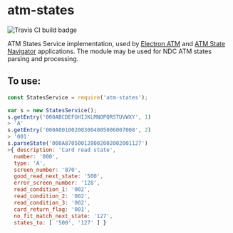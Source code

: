 # atm-states

![Travis CI build badge](https://travis-ci.org/timgabets/atm-states.svg?branch=master)

ATM States Service implementation, used by [Electron ATM](https://github.com/timgabets/electron-atm) and [ATM State Navigator](https://github.com/timgabets/states-navigator) applications. The module may be used for NDC ATM states parsing and processing. 

## To use:
```javascript
const StatesService = require('atm-states');

var s = new StatesService();
s.getEntry('000ABCDEFGHIJKLMNOPQRSTUVWXY', 1)
> 'A'
s.getEntry('000A001002003004005006007008', 2)
> '001'
s.parseState('000A870500128002002002001127')
>{ description: 'Card read state',
  number: '000',
  type: 'A',
  screen_number: '870',
  good_read_next_state: '500',
  error_screen_number: '128',
  read_condition_1: '002',
  read_condition_2: '002',
  read_condition_3: '002',
  card_return_flag: '001',
  no_fit_match_next_state: '127',
  states_to: [ '500', '127' ] }

```


